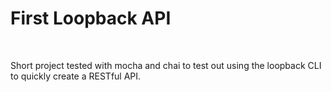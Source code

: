 # First Loopback API
<br>

Short project tested with mocha and chai to test out using the loopback CLI to quickly create a RESTful API.

